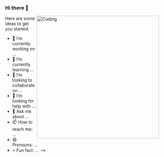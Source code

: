 ### Hi there 👋

  <img align="right" alt="Coding" width="400" src="http://mhdriazi.com/myAPIs/image_files/64dc9c98a29e5_306.jpg">
Here are some ideas to get you started:

- 🔭 I’m currently working on ...
- 🌱 I’m currently learning ...
- 👯 I’m looking to collaborate on ...
- 🤔 I’m looking for help with ...
- 💬 Ask me about ...
- 📫 How to reach me: ...
- 😄 Pronouns: ...
- ⚡ Fun fact: ...
-->
